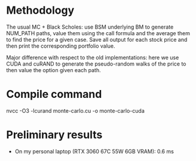 # Methodology

The usual MC + Black Scholes: use BSM underlying BM to generate NUM_PATH paths, value them using the call formula and the average them to find the price for a given case. Save all output for each stock price and then print the corresponding portfolio value.

Major difference with respect to the old implementations: here we use CUDA and cuRAND to generate the pseudo-random walks of the price
to then value the option given each path.

# Compile command

nvcc -O3 -lcurand monte-carlo.cu -o monte-carlo-cuda

# Preliminary results

- On my personal laptop (RTX 3060 67C 55W 6GB VRAM): 0.6 ms
